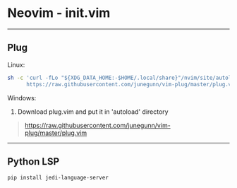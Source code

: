 # Neovim - init.vim

---

## Plug

Linux:
```bash
sh -c 'curl -fLo "${XDG_DATA_HOME:-$HOME/.local/share}"/nvim/site/autoload/plug.vim --create-dirs \
      https://raw.githubusercontent.com/junegunn/vim-plug/master/plug.vim'
```

Windows:
1. Download plug.vim and put it in 'autoload' directory
> https://raw.githubusercontent.com/junegunn/vim-plug/master/plug.vim

---

## Python LSP

```bash
pip install jedi-language-server
```


